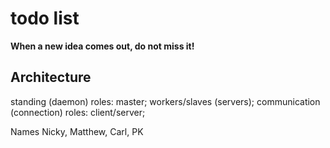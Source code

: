 todo list
=========

**When a new idea comes out, do not miss it!**

Architecture
------------

standing (daemon) roles: master; workers/slaves (servers);
communication (connection) roles: client/server;

Names
Nicky, Matthew, Carl, PK

